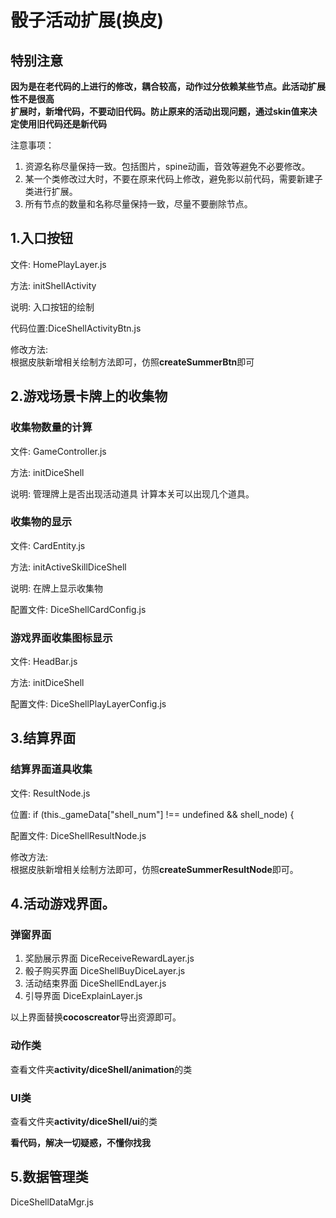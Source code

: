 # 骰子活动扩展(换皮)

## 特别注意
**因为是在老代码的上进行的修改，耦合较高，动作过分依赖某些节点。此活动扩展性不是很高**  
**扩展时，新增代码，不要动旧代码。防止原来的活动出现问题，通过skin值来决定使用旧代码还是新代码** 

注意事项：  

1. 资源名称尽量保持一致。包括图片，spine动画，音效等避免不必要修改。
2. 某一个类修改过大时，不要在原来代码上修改，避免影以前代码，需要新建子类进行扩展。
3. 所有节点的数量和名称尽量保持一致，尽量不要删除节点。


## 1.入口按钮 
文件: HomePlayLayer.js

方法: initShellActivity

说明: 入口按钮的绘制 

代码位置:DiceShellActivityBtn.js

修改方法:   
根据皮肤新增相关绘制方法即可，仿照**createSummerBtn**即可

## 2.游戏场景卡牌上的收集物

### 收集物数量的计算
文件: GameController.js  

方法: initDiceShell

说明: 管理牌上是否出现活动道具  计算本关可以出现几个道具。


### 收集物的显示  
文件: CardEntity.js

方法: initActiveSkillDiceShell  

说明: 在牌上显示收集物

配置文件: DiceShellCardConfig.js

### 游戏界面收集图标显示
文件: HeadBar.js    

方法: initDiceShell  

配置文件: DiceShellPlayLayerConfig.js

## 3.结算界面   

### 结算界面道具收集

文件: ResultNode.js

位置: if (this._gameData["shell_num"] !== undefined && shell_node) {

配置文件: DiceShellResultNode.js

修改方法:   
根据皮肤新增相关绘制方法即可，仿照**createSummerResultNode**即可。


## 4.活动游戏界面。

### 弹窗界面
1. 奖励展示界面 DiceReceiveRewardLayer.js
2. 骰子购买界面 DiceShellBuyDiceLayer.js
3. 活动结束界面 DiceShellEndLayer.js
4. 引导界面 DiceExplainLayer.js  

以上界面替换**cocoscreator**导出资源即可。

### 动作类  
查看文件夹**activity/diceShell/animation**的类

### UI类  
查看文件夹**activity/diceShell/ui**的类

**看代码，解决一切疑惑，不懂你找我**

## 5.数据管理类
DiceShellDataMgr.js

